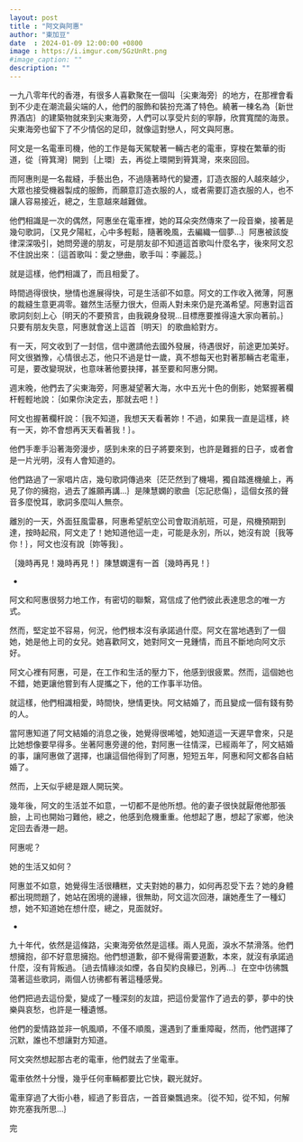 ```yaml
---
layout: post
title : "阿文與阿惠"
author: "東加豆"
date  : 2024-01-09 12:00:00 +0800
image : https://i.imgur.com/5GzUnRt.png
#image_caption: ""
description: ""
---
```


一九八零年代的香港，有很多人喜歡聚在一個叫｛尖東海旁｝的地方，在那裡會看到不少走在潮流最尖端的人，他們的服飾和裝扮充滿了特色。<!--more-->繞著一棟名為｛新世界酒店｝的建築物就來到尖東海旁，人們可以享受片刻的寧靜，欣賞寬闊的海景。尖東海旁也留下了不少情侶的足印，就像這對戀人，阿文與阿惠。

阿文是一名電車司機，他的工作是每天駕駛著一輛古老的電車，穿梭在繁華的街道，從｛筲箕灣｝開到｛上環｝去，再從上環開到筲箕灣，來來回回。

而阿惠則是一名裁縫，手藝出色，不過隨著時代的變遷，訂造衣服的人越來越少，大眾也接受機器製成的服飾，而願意訂造衣服的人，或者需要訂造衣服的人，也不讓人容易接近，總之，生意越來越難做。

他們相識是一次的偶然，阿惠坐在電車裡，她的耳朵突然傳來了一段音樂，接著是幾句歌詞，｛又見夕陽紅，心中多輕鬆，隨著晚風，去編織一個夢...｝阿惠被該旋律深深吸引，她問旁邊的朋友，可是朋友卻不知道這首歌叫什麼名字，後來阿文忍不住說出來：｛這首歌叫：愛之戀曲，歌手叫：李麗蕊。｝

就是這樣，他們相識了，而且相愛了。

時間過得很快，戀情也進展得快，可是生活卻不如意。阿文的工作收入微薄，阿惠的裁縫生意更凋零。雖然生活壓力很大，但兩人對未來仍是充滿希望。阿惠對這首歌詞刻刻上心｛明天的不要預言，由我親身發現...目標應要推得遠大家向著前。｝只要有朋友失意，阿惠就會送上這首｛明天｝的歌曲給對方。

有一天，阿文收到了一封信，信中邀請他去國外發展，待遇很好，前途更加美好。阿文很猶豫，心情很忐忑，他只不過是廿一歲，真不想每天也對著那輛古老電車，可是，要改變現狀，也意味著他要抉擇，甚至要和阿惠分開。

週末晚，他們去了尖東海旁，阿惠凝望著大海，水中五光十色的倒影，她緊握著欄杆輕輕地說：｛如果你決定去，那就去吧！｝

阿文也握著欄杆說：｛我不知道，我想天天看著妳！不過，如果我一直是這樣，終有一天，妳不會想再天天看著我！｝。

他們手牽手沿著海旁漫步，感到未來的日子將要來到，也許是難捱的日子，或者會是一片光明，沒有人會知道的。

他們路過了一家唱片店，幾句歌詞傳過來｛茫茫然到了機場，獨自踏進機艙上，再見了你的擁抱，過去了誰願再講...｝是陳慧嫻的歌曲｛忘記悲傷｝，這個女孩的聲音多麼悅耳，歌詞多麼叫人無奈。

離別的一天，外面狂風雷暴，阿惠希望航空公司會取消航班，可是，飛機預期到達，按時起飛，阿文走了！她知道他這一走，可能是永別，所以，她沒有說｛我等你！｝，阿文也沒有說｛妳等我｝。

｛幾時再見！幾時再見！｝陳慧嫻還有一首｛幾時再見！｝

-

阿文和阿惠很努力地工作，有密切的聯繫，寫信成了他們彼此表達思念的唯一方式。

然而，堅定並不容易，何況，他們根本沒有承諾過什麼。阿文在當地遇到了一個她，她是他上司的女兒。她喜歡阿文，她對阿文一見鍾情，而且不斷地向阿文示好。

阿文心裡有阿惠，可是，在工作和生活的壓力下，他感到很疲累。然而，這個她也不錯，她更讓他嘗到有人提攜之下，他的工作事半功倍。

就這樣，他們相識相愛，時間快，戀情更快。阿文結婚了，而且變成一個有錢有勢的人。

當阿惠知道了阿文結婚的消息之後，她覺得很唏噓，她知道這一天遲早會來，只是比她想像要早得多。坐著阿惠旁邊的他，對阿惠一往情深，已經兩年了，阿文結婚的事，讓阿惠做了選擇，也讓這個他得到了阿惠，短短五年，阿惠和阿文都各自結婚了。

然而，上天似乎總是跟人開玩笑。

幾年後，阿文的生活並不如意，一切都不是他所想。他的妻子很快就厭倦他那張臉，上司也開始刁難他，總之，他感到危機重重。他想起了惠，想起了家鄉，他決定回去香港一趟。

阿惠呢？

她的生活又如何？

阿惠並不如意，她覺得生活很糟糕，丈夫對她的暴力，如何再忍受下去？她的身體都出現問題了，她站在困境的邊緣，很無助，阿文這次回港，讓她產生了一種幻想，她不知道她在想什麼，總之，見面就好。

-

九十年代，依然是這條路，尖東海旁依然是這樣。兩人見面，淚水不禁滑落。他們想擁抱，卻不好意思擁抱。他們想道歉，卻不覺得需要道歉，本來，就沒有承諾過什麼，沒有背叛過。｛過去情緣淡如煙，各自契約良緣已，別再...｝在空中彷彿飄蕩著這些歌詞，兩個人彷彿都有著這種感覺。

他們把過去這份愛，變成了一種深刻的友誼，把這份愛當作了過去的夢，夢中的快樂與哀愁，也許是一種遺憾。

他們的愛情路並非一帆風順，不僅不順風，還遇到了重重障礙，然而，他們選擇了沉默，誰也不想讓對方知道。

阿文突然想起那古老的電車，他們就去了坐電車。

電車依然十分慢，幾乎任何車輛都要比它快，觀光就好。

電車穿過了大街小巷，經過了影音店，一首音樂飄過來。｛從不知，從不知，何解妳充塞我所思...｝

完

<!--END-->